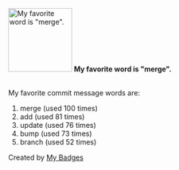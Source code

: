 <img src="https://my-badges.github.io/my-badges/favorite-word.png" alt="My favorite word is &quot;merge&quot;." title="My favorite word is &quot;merge&quot;." width="128">
<strong>My favorite word is &quot;merge&quot;.</strong>
<br><br>

My favorite commit message words are:

1. merge (used 100 times)
2. add (used 81 times)
3. update (used 76 times)
4. bump (used 73 times)
5. branch (used 52 times)


Created by <a href="https://github.com/my-badges/my-badges">My Badges</a>